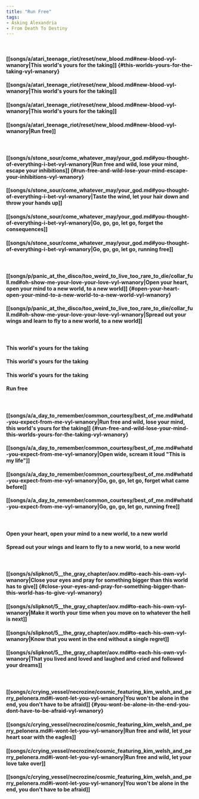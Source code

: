 ```yaml
---
title: "Run Free"
tags:
- Asking Alexandria
- From Death To Destiny
---
```

&nbsp;
#### [[songs/a/atari_teenage_riot/reset/new_blood.md#new-blood-vyl-wnanory|This world's yours for the taking]] {#this-worlds-yours-for-the-taking-vyl-wnanory}
#### [[songs/a/atari_teenage_riot/reset/new_blood.md#new-blood-vyl-wnanory|This world's yours for the taking]]
#### [[songs/a/atari_teenage_riot/reset/new_blood.md#new-blood-vyl-wnanory|This world's yours for the taking]]
#### [[songs/a/atari_teenage_riot/reset/new_blood.md#new-blood-vyl-wnanory|Run free]]
&nbsp;
#### [[songs/s/stone_sour/come_whatever_may/your_god.md#you-thought-of-everything-i-bet-vyl-wnanory|Run free and wild, lose your mind, escape your inhibitions]] {#run-free-and-wild-lose-your-mind-escape-your-inhibitions-vyl-wnanory}
#### [[songs/s/stone_sour/come_whatever_may/your_god.md#you-thought-of-everything-i-bet-vyl-wnanory|Taste the wind, let your hair down and throw your hands up]]
#### [[songs/s/stone_sour/come_whatever_may/your_god.md#you-thought-of-everything-i-bet-vyl-wnanory|Go, go, go, let go, forget the consequences]]
#### [[songs/s/stone_sour/come_whatever_may/your_god.md#you-thought-of-everything-i-bet-vyl-wnanory|Go, go, go, let go, running free]]
&nbsp;
#### [[songs/p/panic_at_the_disco/too_weird_to_live_too_rare_to_die/collar_full.md#oh-show-me-your-love-your-love-vyl-wnanory|Open your heart, open your mind to a new world, to a new world]] {#open-your-heart-open-your-mind-to-a-new-world-to-a-new-world-vyl-wnanory}
#### [[songs/p/panic_at_the_disco/too_weird_to_live_too_rare_to_die/collar_full.md#oh-show-me-your-love-your-love-vyl-wnanory|Spread out your wings and learn to fly to a new world, to a new world]]
&nbsp;
#### This world's yours for the taking
#### This world's yours for the taking
#### This world's yours for the taking
#### Run free
&nbsp;
#### [[songs/a/a_day_to_remember/common_courtesy/best_of_me.md#whatd-you-expect-from-me-vyl-wnanory|Run free and wild, lose your mind, this world's yours for the taking]] {#run-free-and-wild-lose-your-mind-this-worlds-yours-for-the-taking-vyl-wnanory}
#### [[songs/a/a_day_to_remember/common_courtesy/best_of_me.md#whatd-you-expect-from-me-vyl-wnanory|Open wide, scream it loud "This is my life"]]
#### [[songs/a/a_day_to_remember/common_courtesy/best_of_me.md#whatd-you-expect-from-me-vyl-wnanory|Go, go, go, let go, forget what came before]]
#### [[songs/a/a_day_to_remember/common_courtesy/best_of_me.md#whatd-you-expect-from-me-vyl-wnanory|Go, go, go, let go, running free]]
&nbsp;
#### Open your heart, open your mind to a new world, to a new world
#### Spread out your wings and learn to fly to a new world, to a new world
&nbsp;
#### [[songs/s/slipknot/5__the_gray_chapter/aov.md#to-each-his-own-vyl-wnanory|Close your eyes and pray for something bigger than this world has to give]] {#close-your-eyes-and-pray-for-something-bigger-than-this-world-has-to-give-vyl-wnanory}
#### [[songs/s/slipknot/5__the_gray_chapter/aov.md#to-each-his-own-vyl-wnanory|Make it worth your time when you move on to whatever the hell is next]]
#### [[songs/s/slipknot/5__the_gray_chapter/aov.md#to-each-his-own-vyl-wnanory|Know that you went in the end without a single regret]]
#### [[songs/s/slipknot/5__the_gray_chapter/aov.md#to-each-his-own-vyl-wnanory|That you lived and loved and laughed and cried and followed your dreams]]
&nbsp;
#### [[songs/c/crying_vessel/necrozine/cosmic_featuring_kim_welsh_and_perry_pelonera.md#i-wont-let-you-vyl-wnanory|You won't be alone in the end, you don't have to be afraid]] {#you-wont-be-alone-in-the-end-you-dont-have-to-be-afraid-vyl-wnanory}
#### [[songs/c/crying_vessel/necrozine/cosmic_featuring_kim_welsh_and_perry_pelonera.md#i-wont-let-you-vyl-wnanory|Run free and wild, let your heart soar with the eagles]]
#### [[songs/c/crying_vessel/necrozine/cosmic_featuring_kim_welsh_and_perry_pelonera.md#i-wont-let-you-vyl-wnanory|Run free and wild, let your love take over]]
#### [[songs/c/crying_vessel/necrozine/cosmic_featuring_kim_welsh_and_perry_pelonera.md#i-wont-let-you-vyl-wnanory|You won't be alone in the end, you don't have to be afraid]]
